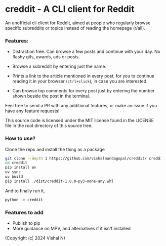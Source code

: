 # creddit - A CLI client for Reddit

An unofficial cli client for Reddit, aimed at people who regularly browse specific subreddits or topics instead of reading the homepage (r/all).

### Features:

-   Distraction free. Can browse a few posts and continue with your day. No flashy gifs, awards, ads or posts.

-   Browse a subreddit by entering just the name.

-   Prints a link to the article mentioned in every post, for you to continue reading it in your browser (`ctrl+click`), in case you are interested.

-   Can browse top comments for every post just by entering the number shown beside the post in the terminal.

Feel free to send a PR with any additional features, or make an issue if you have any feature requests!

This source code is licensed under the MIT license found in the LICENSE file in the root directory of this source tree.

### How to use?

Clone the repo and install the thing as a package

```sh
git clone --depth 1 https://github.com/vishalnandagopal/creddit/ creddit
cd creddit
pip install uv
uv sync
uv build
pip install ./dist/creddit-1.0.0-py3-none-any.whl
```

And to finally run it,

```sh
python -m creddit
```

### Features to add

-   Publish to pip
-   More guidance on MPV, and alternatives if it isn't installed

(Copyright (c) 2024 Vishal N)
